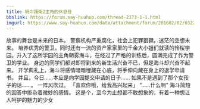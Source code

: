 ```yaml
---
title: 暁の護衛2主角的休息日
bbslink: https://forum.say-huahuo.com/thread-2373-1-1.html
imgurl: https://www.say-huahuo.com/data/attachment/forum/201602/02/032248tv41jzmyv8z9t4oz.jpg
---
```


故事的舞台是未来的日本。
警察机构严重腐化，社会上犯罪猖獗。迷茫的空想未来。
培养优秀的警卫，同时还有一流的资产家家里的千金大小姐们就读的怜桜学园。升入了这所学园的主角朝雾海斗，在经过了严格的训练后，圆满完成了作为警卫的学业。
身边的同学们都对即将到来的新生活兴奋不已，但是海斗却兴奋不起来。
开学典礼上，海斗将感情暗暗埋藏在心底，将手伸向藏在身上的退学申请书。
并且，今日……本应是向学园提交申请的日子……
如果不是遇到了那个女孩子的话……。
一阵风吹过。
「喜欢你哦，给我高兴起来」
“……什么啊”
海斗简短的回答中掺杂着微妙的感情。
这是个，至今为止想都不敢想象的，有着一种想让人呵护的魅力的少女<!--more-->
